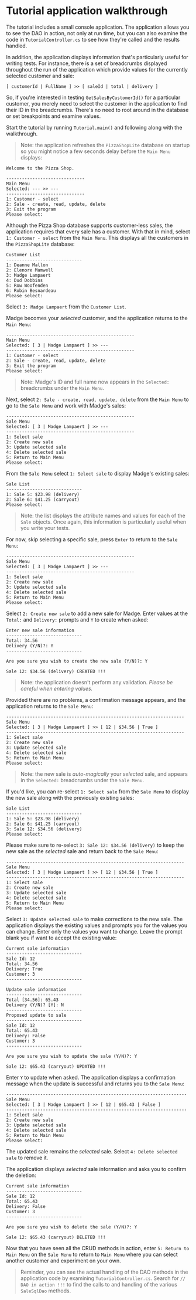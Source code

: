 # Tutorial application walkthrough

The tutorial includes a small console application. The application allows you to see the DAO in action, not only at run time, but you can also examine the code in `TutorialController.cs` to see how they're called and the results handled.

In addition, the application displays information that's particularly useful for writing tests. For instance, there is a set of breadcrumbs displayed throughout the run of the application which provide values for the currently selected customer and sale:

```
[ customerId | FullName ] >> [ saleId | total | delivery ]
```

So, if you're interested in testing `GetSalesByCustomerId()` for a particular customer, you merely need to select the customer in the application to find their ID in the breadcrumbs. There's no need to root around in the database or set breakpoints and examine values.

Start the tutorial by running `Tutorial.main()` and following along with the walkthrough.

> Note: the application refreshes the `PizzaShopLite` database on startup so you might notice a few seconds delay before the `Main Menu` displays:

```
Welcome to the Pizza Shop.

------------------------------
Main Menu
Selected: --- >> ---
------------------------------
1: Customer - select
2: Sale - create, read, update, delete
3: Exit the program
Please select:
```

Although the Pizza Shop database supports customer-less sales, the application requires that every sale has a customer. With that in mind, select `1: Customer - select` from the `Main Menu`. This displays all the customers in the `PizzaShopLite` database:

```
Customer List
-----------------------------
1: Deanne Mallon
2: Elenore Mamwell
3: Madge Lampaert
4: Dud Dobbins
5: Row Woofenden
6: Robin Besnardeau
Please select:
```

Select `3: Madge Lampaert` from the `Customer List`.

Madge becomes your *selected* customer, and the application returns to the `Main Menu`:

```
-------------------------------------------------
Main Menu
Selected: [ 3 | Madge Lampaert ] >> ---
-------------------------------------------------
1: Customer - select
2: Sale - create, read, update, delete
3: Exit the program
Please select:
```

> Note: Madge's ID and full name now appears in the `Selected:` breadcrumbs under the `Main Menu`.

Next, select `2: Sale - create, read, update, delete` from the `Main Menu` to go to the `Sale Menu` and work with Madge's sales:

```
-------------------------------------------------
Sale Menu
Selected: [ 3 | Madge Lampaert ] >> ---
-------------------------------------------------
1: Select sale
2: Create new sale
3: Update selected sale
4: Delete selected sale
5: Return to Main Menu
Please select:
```

From the `Sale Menu` select `1: Select sale` to display Madge's existing sales:

```
Sale List
-----------------------------
1: Sale 5: $23.98 (delivery)
2: Sale 6: $41.25 (carryout)
Please select:
```

> Note: the list displays the attribute names and values for each of the `Sale` objects. Once again, this information is particularly useful when you write your tests.

For now, skip selecting a specific sale, press `Enter` to return to the `Sale Menu`:

```
-------------------------------------------------
Sale Menu
Selected: [ 3 | Madge Lampaert ] >> ---
-------------------------------------------------
1: Select sale
2: Create new sale
3: Update selected sale
4: Delete selected sale
5: Return to Main Menu
Please select:
```

Select `2: Create new sale` to add a new sale for Madge. Enter values at the `Total:` and `Delivery:` prompts and `Y` to create when asked:

```
Enter new sale information
-----------------------------
Total: 34.56
Delivery (Y/N)?: Y
-----------------------------

Are you sure you wish to create the new sale (Y/N)?: Y

Sale 12: $34.56 (delivery) CREATED !!!
```

> Note: the application doesn't perform any validation. *Please be careful when entering values.*

Provided there are no problems, a confirmation message appears, and the application returns to the `Sale Menu`:

```
--------------------------------------------------------------------
Sale Menu
Selected: [ 3 | Madge Lampaert ] >> [ 12 | $34.56 | True ]
--------------------------------------------------------------------
1: Select sale
2: Create new sale
3: Update selected sale
4: Delete selected sale
5: Return to Main Menu
Please select:
```

> Note: the new sale is *auto-magically* your *selected* sale, and appears in the `Selected:` breadcrumbs under the `Sale Menu`.

If you'd like, you can re-select `1: Select sale` from the `Sale Menu` to display the new sale along with the previously existing sales:

```
Sale List
-----------------------------
1: Sale 5: $23.98 (delivery)
2: Sale 6: $41.25 (carryout)
3: Sale 12: $34.56 (delivery)
Please select:
```

Please make sure to re-select `3: Sale 12: $34.56 (delivery)` to keep the new sale as the *selected* sale and return back to the `Sale Menu`:

```
--------------------------------------------------------------------
Sale Menu
Selected: [ 3 | Madge Lampaert ] >> [ 12 | $34.56 | True ]
--------------------------------------------------------------------
1: Select sale
2: Create new sale
3: Update selected sale
4: Delete selected sale
5: Return to Main Menu
Please select:
```

Select `3: Update selected sale` to make corrections to the new sale. The application displays the existing values and prompts you for the values you can change. Enter only the values you want to change. Leave the prompt blank you if want to accept the existing value:

```
Current sale information
-----------------------------
Sale Id: 12
Total: 34.56
Delivery: True
Customer: 3
-----------------------------

Update sale information
-----------------------------
Total [34.56]: 65.43
Delivery (Y/N)? [Y]: N
-----------------------------
Proposed update to sale
-----------------------------
Sale Id: 12
Total: 65.43
Delivery: False
Customer: 3
-----------------------------

Are you sure you wish to update the sale (Y/N)?: Y

Sale 12: $65.43 (carryout) UPDATED !!!
```

Enter `Y` to update when asked. The application displays a confirmation message when the update is successful and returns you to the `Sale Menu`:

```
---------------------------------------------------------------------
Sale Menu
Selected: [ 3 | Madge Lampaert ] >> [ 12 | $65.43 | False ]
---------------------------------------------------------------------
1: Select sale
2: Create new sale
3: Update selected sale
4: Delete selected sale
5: Return to Main Menu
Please select:
```

The updated sale remains the *selected* sale. Select `4: Delete selected sale` to remove it.

The application displays *selected* sale information and asks you to confirm the deletion:

```
Current sale information
-----------------------------
Sale Id: 12
Total: 65.43
Delivery: False
Customer: 3
-----------------------------

Are you sure you wish to delete the sale (Y/N)?: Y

Sale 12: $65.43 (carryout) DELETED !!!
```

Now that you have seen all the CRUD methods in action, enter `5: Return to Main Menu` on the `Sale Menu` to return to `Main Menu` where you can select another customer and experiment on your own.

> Reminder, you can see the actual handling of the DAO methods in the application code by examining `TutorialController.cs`. Search for `// DAO in action !!!` to find the calls to and handling of the various `SaleSqlDao` methods.
